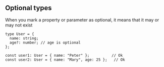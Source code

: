 ## Optional types

When you mark a property or parameter as optional, it means that it may or may not exist

```
type User = {
  name: string;
  age?: number; // age is optional
};

const user1: User = { name: "Peter" };          // Ok
const user2: User = { name: "Mary", age: 25 };   // Ok
```